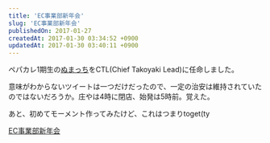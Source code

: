 ```yaml
---
title: 'EC事業部新年会'
slug: 'EC事業部新年会'
publishedOn: 2017-01-27
createdAt: 2017-01-30 03:34:52 +0900
updatedAt: 2017-01-30 03:40:11 +0900
---
```

ペパカレ1期生の[ぬまっち](https://twitter.com/yinm_cminor9)をCTL(Chief
 Takoyaki Lead)に任命しました。

意味がわからないツイートは一つだけだったので、一定の治安は維持されていたのではないだろうか。庄やは4時に閉店、始発は5時前。覚えた。

あと、初めてモーメント作ってみたけど、これはつまりtoget(ty

<a class="twitter-moment" href="https://twitter.com/i/moments/825908311111327745">EC事業部新年会</a> <script async src="//platform.twitter.com/widgets.js" charset="utf-8"></script>

